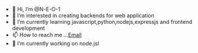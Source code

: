 - 👋 Hi, I’m @N-E-O-1
- 👀 I’m interested in creating backends for web application 
- 🌱 I’m currently learning javascript,python,nodejs,expressjs and frontend development 
- 📫 How to reach me ...[Email](hrishikale9225@gmail.com)
- 🌱 I’m currently working on node.jsI

<!---
N-E-O-1/N-E-O-1 is a ✨ special ✨ repository because its `README.md` (this file) appears on your GitHub profile.
You can click the Preview link to take a look at your changes.
--->
